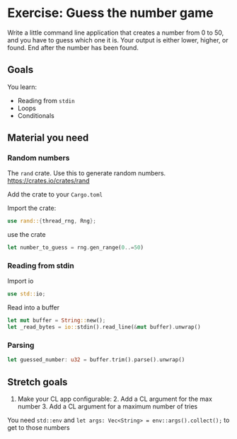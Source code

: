 # Exercise: Guess the number game

Write a little command line application that creates a number from 0 to 50, and you have to guess which one it is. Your output is either lower, higher, or found. End after the number has been found.

## Goals

You learn:
- Reading from `stdin`
- Loops
- Conditionals

## Material you need

### Random numbers

The `rand` crate. Use this to generate random numbers. https://crates.io/crates/rand

Add the crate to your `Cargo.toml`

Import the crate:

```rs
use rand::{thread_rng, Rng};
```

use the crate

```rs
let number_to_guess = rng.gen_range(0..=50)
```

### Reading from stdin

Import io

```rs
use std::io;
```

Read into a buffer

```rs
let mut buffer = String::new();
let _read_bytes = io::stdin().read_line(&mut buffer).unwrap()
```

### Parsing

```rs
let guessed_number: u32 = buffer.trim().parse().unwrap()
```

## Stretch goals

1. Make your CL app configurable:
    2. Add a CL argument for the max number
    3. Add a CL argument for a maximum number of tries

You need `std::env` and `let args: Vec<String> = env::args().collect();` to get to those numbers